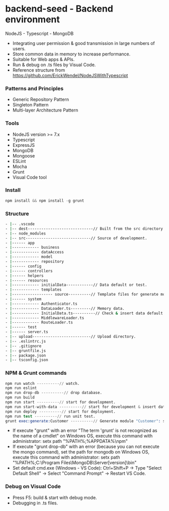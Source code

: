 # backend-seed - Backend environment
NodeJS - Typescript - MongoDB

* Integrating user permission & good transmission in large numbers of users.
* Store common data in memory to increase performance.
* Suitable for Web apps & APIs.
* Run & debug on .ts files by Visual Code.
* Reference structure from https://github.com/ErickWendel/NodeJSWithTypescript

### Patterns and Principles

- Generic Repository Pattern
- Singleton Pattern
- Multi-layer Architecture Pattern

### Tools

- NodeJS version >= 7.x
- Typescript
- ExpressJS
- MongoDB
- Mongoose
- ESLint
- Mocha
- Grunt
- Visual Code tool

### Install

```s
npm install && npm install -g grunt
```

### Structure

```sh
- |-- .vscode
- |-- dest-----------------------------// Built from the src directory.
- |-- node_modules
- |-- src-----------------------------// Source of development.
- |------ app
- |------------ business
- |------------ dataAccess
- |------------ model
- |------------ repository
- |------ config
- |------ controllers
- |------ helpers
- |------ resources
- |------------ initialData------------// Data default or test.
- |------------ templates
- |------------------ source----------// Template files for generate module.
- |------ system
- |------------ Authenticator.ts
- |------------ DataLoader.ts---------// Memory data.
- |------------ InitialData.ts----------// Check & insert data default or test.
- |------------ MiddlewareLoader.ts
- |------------ RouteLoader.ts
- |------ test
- |------ server.ts
- |-- upload--------------------------// Upload directory.
- |-- .eslintrc.js
- |-- .gitignore
- |-- gruntfile.js
- |-- package.json
- |-- tsconfig.json
```

### NPM & Grunt commands

```s
npm run watch ----------// watch.
npm run eslint
npm run drop-db ----------// drop database.
npm run build
npm run start ----------// start for development.
npm run start-with-data ----------// start for development & insert data test.
npm run deploy ----------// start for deployment.
npm run test ----------// run unit test.
grunt exec:generate:Customer ----------// Generate module "Customer": schema, model, repository, business, controller,... (without route loader)
```

* If execute "grunt" with an error "The term 'grunt' is not recognized as the name of a cmdlet" on Windows OS, execute this command with administrator: setx path "%PATH%;%APPDATA%\npm"
* If execute "grunt drop-db" with an error (because you can not execute the mongo command), set the path for mongodb on Windows OS, execute this command with administrator: setx path "%PATH%;C:\Program Files\MongoDB\Server\[version]\bin"
* Set default cmd.exe (Windows - VS Code): Ctrl+Shift+P -> Type "Select Default Shell" -> Select "Command Prompt" -> Restart VS Code.

### Debug on Visual Code

* Press F5: build & start with debug mode.
* Debugging in .ts files.

